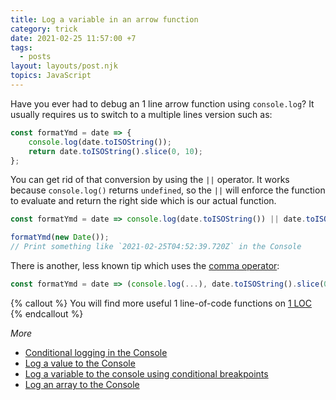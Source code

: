 ```yaml
---
title: Log a variable in an arrow function
category: trick
date: 2021-02-25 11:57:00 +7
tags:
  - posts
layout: layouts/post.njk
topics: JavaScript
---
```


Have you ever had to debug an 1 line arrow function using `console.log`? It usually requires us to switch to a multiple lines version such as:

```js
const formatYmd = date => {
    console.log(date.toISOString());
    return date.toISOString().slice(0, 10);
};
```

You can get rid of that conversion by using the `||` operator. It works because `console.log()` returns `undefined`, so the `||` will enforce the function to evaluate and return the right side which is our actual function.

```js
const formatYmd = date => console.log(date.toISOString()) || date.toISOString().slice(0, 10);

formatYmd(new Date());
// Print something like `2021-02-25T04:52:39.720Z` in the Console
```

There is another, less known tip which uses the [comma operator](/shorten-codes-with-the-comma-operator.html):

```js
const formatYmd = date => (console.log(...), date.toISOString().slice(0, 10));
```

{% callout %}
You will find more useful 1 line-of-code functions on [1 LOC](https://1loc.dev)
{% endcallout %}

_More_

* [Conditional logging in the Console](/conditional-logging-in-the-console.html)
* [Log a value to the Console](/log-a-value-to-the-console.html)
* [Log a variable to the console using conditional breakpoints](/log-a-variable-to-the-console-using-conditional-breakpoints.html)
* [Log an array to the Console](/log-an-array-to-the-console.html)